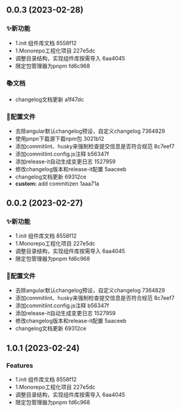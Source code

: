 

## 0.0.3 (2023-02-28)


### ✨新功能

* 1.init 组件库文档 8558f12
* 1.Monorepo工程化项目 227e5dc
* 调整目录结构，实现组件库按需导入 6aa4045
* 限定包管理器为pnpm fd6c968


### 📚文档

* changelog文档更新 a1f47dc


### 🔧配置文件

* 去除angular默认changelog预设，自定义changelog 7364829
* 使用pnpn下载源下载npm包 3021b12
* 添加commitlint、husky来强制检查提交信息是否符合规范 8c7eef7
* 添加commitlint.config.js注释 b56347f
* 添加release-it自动生成变更日志 1527959
* 修改changelog版本和release-it配置 5aaceeb
* changelog文档更新 69312ce
* **custom:** add commitizen 1aaa71a

## 0.0.2 (2023-02-27)


### ✨新功能

* 1.init 组件库文档 8558f12
* 1.Monorepo工程化项目 227e5dc
* 调整目录结构，实现组件库按需导入 6aa4045
* 限定包管理器为pnpm fd6c968


### 🔧配置文件

* 去除angular默认changelog预设，自定义changelog 7364829
* 添加commitlint、husky来强制检查提交信息是否符合规范 8c7eef7
* 添加commitlint.config.js注释 b56347f
* 添加release-it自动生成变更日志 1527959
* 修改changelog版本和release-it配置 5aaceeb
* changelog文档更新 69312ce

## 1.0.1 (2023-02-24)


### Features

* 1.init 组件库文档 8558f12
* 1.Monorepo工程化项目 227e5dc
* 调整目录结构，实现组件库按需导入 6aa4045
* 限定包管理器为pnpm fd6c968